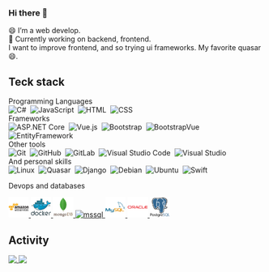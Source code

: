 ### Hi there 👋

😄 I’m a web develop.  
🔭 Currently working on backend, frontend.  
I want to improve frontend, and so trying ui frameworks. My favorite quasar😄.


## Teck stack ##
Programming Languages  
![C#](https://img.shields.io/badge/-C%23-%230099CC?logo=c-sharp)&nbsp;
![JavaScript](https://img.shields.io/badge/-JavaScript-%230099CC?logo=javascript)&nbsp;
![HTML](https://img.shields.io/badge/-HTML5-%230099CC?logo=html5)&nbsp;
![CSS](https://img.shields.io/badge/-CSS-%230099CC?logo=css3)&nbsp;  
Frameworks  
![ASP.NET Core](https://img.shields.io/badge/-ASP.NET%20Core-lightgray?logo=dot-net)&nbsp;
![Vue.js](https://img.shields.io/badge/-Vue.js-lightgray?logo=vue-dot-js)&nbsp;
![Bootstrap](https://img.shields.io/badge/-Bootstrap-lightgray?logo=bootstrap)&nbsp;
![BootstrapVue](https://img.shields.io/badge/-BootstrapVue-lightgray)&nbsp;
![EntityFramework](https://img.shields.io/badge/-EntityFramework-lightgray)&nbsp;  
Other tools  
![Git](https://img.shields.io/badge/-Git-%230099CC?logo=git)&nbsp;
![GitHub](https://img.shields.io/badge/-GitHub-%230099CC?logo=github)&nbsp;
![GitLab](https://img.shields.io/badge/-GitLab-%230099CC?logo=gitlab)&nbsp;
![Visual Studio Code](https://img.shields.io/badge/-VisualStudioCode-%230099CC?logo=visual-studio-code)&nbsp;
![Visual Studio](https://img.shields.io/badge/-VisualStudio-%230099CC?logo=visual-studio)&nbsp;  
And personal skills  
![Linux](https://img.shields.io/badge/-Linux-lightgray?logo=linux)&nbsp;
![Quasar](https://img.shields.io/badge/-Quasar-lightgray?logo=quasar)&nbsp;
![Django](https://img.shields.io/badge/-Django-lightgray?logo=django)&nbsp;
![Debian](https://img.shields.io/badge/-Debian-lightgray?logo=debian)&nbsp;
![Ubuntu](https://img.shields.io/badge/-Ubuntu-lightgray?logo=ubuntu)&nbsp;
![Swift](https://img.shields.io/badge/-Swift-lightgray?logo=swift)&nbsp;

Devops and databases  
<p align="left">
  <a href="https://aws.amazon.com" target="_blank">
    <img src="https://raw.githubusercontent.com/devicons/devicon/master/icons/amazonwebservices/amazonwebservices-original-wordmark.svg" alt="aws" width="40" height="40"/>
  </a>
  <a href="https://www.docker.com/" target="_blank">
    <img src="https://raw.githubusercontent.com/devicons/devicon/master/icons/docker/docker-original-wordmark.svg" alt="docker" width="40" height="40"/>
  </a>
  <a href="https://www.mongodb.com/" target="_blank">
    <img src="https://raw.githubusercontent.com/devicons/devicon/master/icons/mongodb/mongodb-original-wordmark.svg" alt="mongodb" width="40" height="40"/>
  </a>
  <a href="https://www.microsoft.com/en-us/sql-server" target="_blank">
    <img src="https://www.svgrepo.com/show/303229/microsoft-sql-server-logo.svg" alt="mssql" width="40" height="40"/>
  </a>
  <a href="https://www.mysql.com/" target="_blank">
    <img src="https://raw.githubusercontent.com/devicons/devicon/master/icons/mysql/mysql-original-wordmark.svg" alt="mysql" width="40" height="40"/>
  </a>
  <a href="https://www.oracle.com/" target="_blank">
    <img src="https://raw.githubusercontent.com/devicons/devicon/master/icons/oracle/oracle-original.svg" alt="oracle" width="40" height="40"/>
  </a>
  <a href="https://www.postgresql.org" target="_blank">
    <img src="https://raw.githubusercontent.com/devicons/devicon/master/icons/postgresql/postgresql-original-wordmark.svg" alt="postgresql" width="40" height="40"/>
  </a>
</p>

## Activity ##
<a href="https://github.com/anuraghazra/github-readme-stats">
  <img align="top" src="https://github-readme-stats.vercel.app/api?username=Tamura-hd&theme=vue&show_icons=true" />
</a>
<a href="https://github.com/anuraghazra/github-readme-stats">
  <img align="top" src="https://github-readme-stats.vercel.app/api/top-langs/?username=Tamura-hd&theme=vue&layout=compact" />
</a>


<!--
**Tamura-hd/Tamura-hd** is a ✨ _special_ ✨ repository because its `README.md` (this file) appears on your GitHub profile.

Here are some ideas to get you started:

- 🔭 I’m currently working on ...
- 🌱 I’m currently learning ...
- 👯 I’m looking to collaborate on ...
- 🤔 I’m looking for help with ...
- 💬 Ask me about ...
- 📫 How to reach me: ...
- 😄 Pronouns: ...
- ⚡ Fun fact: ...
-->
